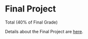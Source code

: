 # Final Project


Total (40% of Final Grade)


Details about the Final Project are [here](projects.md).